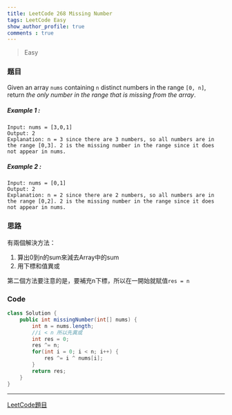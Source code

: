 ```yaml
---
title: LeetCode 268 Missing Number
tags: LeetCode Easy
show_author_profile: true
comments : true
---
```

> Easy

### 题目
Given an array `nums` containing `n` distinct numbers in the range `[0, n]`, return *the only number in the range that is missing from the array*.
##### Example 1 : 
```
Input: nums = [3,0,1]
Output: 2
Explanation: n = 3 since there are 3 numbers, so all numbers are in the range [0,3]. 2 is the missing number in the range since it does not appear in nums.
```

##### Example 2 :
```
Input: nums = [0,1]
Output: 2
Explanation: n = 2 since there are 2 numbers, so all numbers are in the range [0,2]. 2 is the missing number in the range since it does not appear in nums.
```


### 思路
有兩個解決方法：
1. 算出0到n的sum來減去Array中的sum
2. 用下標和值異或

第二個方法要注意的是，要補充n下標，所以在一開始就賦值`res = n`

### Code
```java
class Solution {
    public int missingNumber(int[] nums) {
        int n = nums.length;
        //i < n 所以先異或
        int res = 0;
        res ^= n;
        for(int i = 0; i < n; i++) {
            res ^= i ^ nums[i];
        }
        return res;
    }
}
```


*** 
[LeetCode題目](https://leetcode.com/problems/missing-number)  
 




